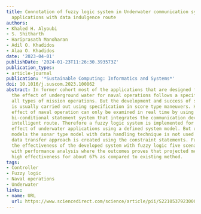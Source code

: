 ```yaml
---
title: Connotation of fuzzy logic system in Underwater communication systems for navy
  applications with data indulgence route
authors:
- Khaled H. Alyoubi
- S. Shitharth
- Hariprasath Manoharan
- Adil O. Khadidos
- Alaa O. Khadidos
date: '2023-04-01'
publishDate: '2024-01-23T11:26:30.393573Z'
publication_types:
- article-journal
publication: '*Sustainable Computing: Informatics and Systems*'
doi: 10.1016/j.suscom.2023.100862
abstract: In former cohort most of the applications that are designed for examining
  the effect of underground water for naval operations follows a specific path for
  all types of mission operations. But the development and success of such process
  is usually carried out using specification in score type maneuvers. However the
  effect of naval operation can only be examined in real time by using a well-defined
  bi-conditional statement system that integrates the communication device for choosing
  intelligent route. Therefore a fuzzy logic system is implemented for observing the
  effect of underwater applications using a defined system model. But unlike in existing
  models the sonar type model with data handling technique is not used but a secured
  data transfer approach is created using the constraint statements. Further to prove
  the effectiveness of the developed system with fuzzy logic five scenarios are described
  with performance analysis where the outcomes proves that projected method provides
  high effectiveness for about 67% as compared to existing method.
tags:
- Controller
- Fuzzy logic
- Naval operations
- Underwater
links:
- name: URL
  url: https://www.sciencedirect.com/science/article/pii/S2210537923000173
---
```

